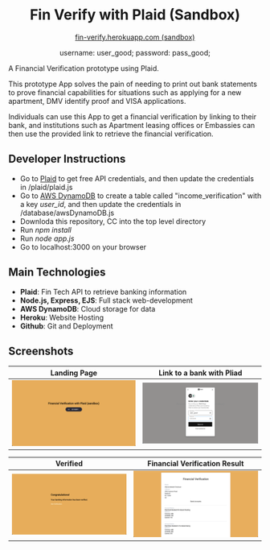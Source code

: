 <div align="center">
  <h1>Fin Verify with Plaid (Sandbox)</h1>
  <a href="https://fin-verify.herokuapp.com/">fin-verify.herokuapp.com (sandbox)</a>
  <p>username: user_good; password: pass_good;</p>
</p>
</div>

A Financial Verification prototype using Plaid.

This prototype App solves the pain of needing to print out bank statements to prove financial capabilities for situations such as applying for a new apartment, DMV identify proof and VISA applications. 

Individuals can use this App to get a financial verification by linking to their bank, and institutions such as Apartment leasing offices or Embassies can then use the provided link to retrieve the financial verification.

## Developer Instructions

- Go to [Plaid](https://plaid.com/) to get free API credentials, and then update the credentials in /plaid/plaid.js 
- Go to [AWS DynamoDB](https://aws.amazon.com/dynamodb) to create a table called "income_verification" with a key *user_id*, and then update the credentials in /database/awsDynamoDB.js
- Downloda this repository, CC into the top level directory
- Run *npm install*
- Run *node app.js*
- Go to localhost:3000 on your browser

## Main Technologies
- **Plaid**: Fin Tech API to retrieve banking information
- **Node.js, Express, EJS**: Full stack web-development
- **AWS DynamoDB**: Cloud storage for data
- **Heroku**: Website Hosting
- **Github**: Git and Deployment

## Screenshots

Landing Page|Link to a bank with Pliad
:-------------------------:|:-------------------------:
![](./public/demos/screenshot-landingpage.png)|![](./public/demos/screenshot-plaid.png)


|Verified|Financial Verification Result
:-------------------------:|:-------------------------:
![](./public/demos/screenshot-verified.png)|![](./public/demos/screenshot-verification.png)
